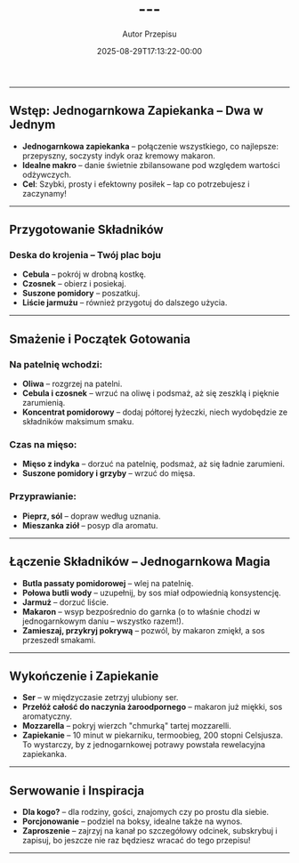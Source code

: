 ﻿---
draft: true
title: "---"
author: "Autor Przepisu"
recipe_image: images/recipe-headers/default.avif
date: 2025-08-29T17:13:22-00:00
categories: ["sniadania"]
tags: ["draft"]
tagline: "Przepis do sformatowania"
servings: 4
prep_time: 15
cook: true
cook_time: 30
calories: 300
protein: 20
fat: 10
carbohydrate: 25
---
---

## **Wstęp: Jednogarnkowa Zapiekanka – Dwa w Jednym**

- **Jednogarnkowa zapiekanka** – połączenie wszystkiego, co najlepsze: przepyszny, soczysty indyk oraz kremowy makaron.
- **Idealne makro** – danie świetnie zbilansowane pod względem wartości odżywczych.
- **Cel**: Szybki, prosty i efektowny posiłek – łap co potrzebujesz i zaczynamy!

---

## **Przygotowanie Składników**

### **Deska do krojenia – Twój plac boju**
- **Cebula** – pokrój w drobną kostkę.
- **Czosnek** – obierz i posiekaj.
- **Suszone pomidory** – poszatkuj.
- **Liście jarmużu** – również przygotuj do dalszego użycia.

---

## **Smażenie i Początek Gotowania**

### **Na patelnię wchodzi:**
- **Oliwa** – rozgrzej na patelni.
- **Cebula i czosnek** – wrzuć na oliwę i podsmaż, aż się zeszklą i pięknie zarumienią.
- **Koncentrat pomidorowy** – dodaj półtorej łyżeczki, niech wydobędzie ze składników maksimum smaku.

### **Czas na mięso:**
- **Mięso z indyka** – dorzuć na patelnię, podsmaż, aż się ładnie zarumieni.
- **Suszone pomidory i grzyby** – wrzuć do mięsa.

### **Przyprawianie:**
- **Pieprz, sól** – dopraw według uznania.
- **Mieszanka ziół** – posyp dla aromatu.

---

## **Łączenie Składników – Jednogarnkowa Magia**

- **Butla passaty pomidorowej** – wlej na patelnię.
- **Połowa butli wody** – uzupełnij, by sos miał odpowiednią konsystencję.
- **Jarmuż** – dorzuć liście.
- **Makaron** – wsyp bezpośrednio do garnka (o to właśnie chodzi w jednogarnkowym daniu – wszystko razem!).
- **Zamieszaj, przykryj pokrywą** – pozwól, by makaron zmiękł, a sos przeszedł smakami.

---

## **Wykończenie i Zapiekanie**

- **Ser** – w międzyczasie zetrzyj ulubiony ser.
- **Przełóż całość do naczynia żaroodpornego** – makaron już miękki, sos aromatyczny.
- **Mozzarella** – pokryj wierzch "chmurką" tartej mozzarelli.
- **Zapiekanie** – 10 minut w piekarniku, termoobieg, 200 stopni Celsjusza. To wystarczy, by z jednogarnkowej potrawy powstała rewelacyjna zapiekanka.

---

## **Serwowanie i Inspiracja**

- **Dla kogo?** – dla rodziny, gości, znajomych czy po prostu dla siebie.
- **Porcjonowanie** – podziel na boksy, idealne także na wynos.
- **Zaproszenie** – zajrzyj na kanał po szczegółowy odcinek, subskrybuj i zapisuj, bo jeszcze nie raz będziesz wracać do tego przepisu!

---